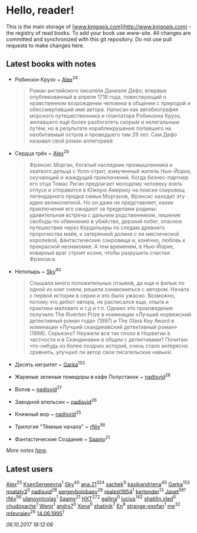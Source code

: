 # Hello, reader!
This is the main storage of [www.knigopis.com](http://www.knigopis.com) - the registry of read books.
To add your book use www-site. All changes are committed and synchronized with this git repository.
Do not use pull requests to make changes here.


## Latest books with notes
* Робинзон Крузо ~ [Alex](users/106/106644083867140961454-google)<sup>24</sup>
    > Роман английского писателя Даниэля Дефо, впервые опубликованный в апреле 1719 года, повествующий о нравственном возрождении человека в общении с природой и обессмертивший имя автора. Написан как автобиография морского путешественника и плантатора Робинзона Крузо, желавшего ещё более разбогатеть скорым и нелегальным путём, но в результате кораблекрушения попавшего на необитаемый остров и проведшего там 28 лет. Сам Дефо называл свой роман аллегорией

* Сердца трёх ~ [Alex](users/106/106644083867140961454-google)<sup>20</sup>
    > Фрэнсис Морган, богатый наследник промышленника и хваткого дельца с Уолл-стрит, измученный житель Нью-Йорка, скучающий и жаждущий приключений. Когда бизнес-партнер его отца Томас Риган предлагает молодому человеку взять отпуск и отправится в Южную Америку на поиски сокровищ легендарного предка семьи Морганов, Фрэнсис находит эту идею великолепной.
    > Но он даже не представляет, какие приключения его ожидают за пределами родины: удивительная встреча с дальним родственником, лишение свободы по обвинению в убийстве, дерзкий побег, опасное путешествие через Кордильеры по следам древнего пророчества майя, к затерянной долине с ее мистической королевой, фантастические сокровища и, конечно, любовь к прекрасной незнакомке.
    > А тем временем, в Нью-Йорке, коварный враг строит козни, чтобы разрушить счастье Фрэнсиса.

* Нетопырь ~ [Sky](users/118/118049897850017649660-google)<sup>40</sup>
    > Слышала много положительных отзывов, да еще и фильм по одной из книг сняли, решила ознакомиться с автором. Начала с первой истории в серии и это было ужасно. Возможно, потому что дебют автора, не расписался еще, опыта и практики маловато и т.д и т.п. Однако это произведение получило The Riverton Prize в номинации «Лучший норвежский детективный роман года» (1997) и The Glass Key Award в номинации «Лучший скандинавский детективный роман» (1998). Серьезно? Неужели все так плохо в Норвегии в частности и в Скандинавии в общем с детективами? Почитаю что-нибудь из более поздних историй, очень стало интересно сравнить, улучшил ли автор свои писательские навыки.

* Десять негритят ~ [Garka](users/115/115753719718250012620-google)<sup>153</sup>

* Жареные зеленые помидоры в кафе Полустанок ~ [nadisvid](users/113/1138852626183846-facebook)<sup>28</sup>

* Волхв ~ [nadisvid](users/113/1138852626183846-facebook)<sup>27</sup>

* Заводной апельсин ~ [nadisvid](users/113/1138852626183846-facebook)<sup>26</sup>

* Книжный вор ~ [nadisvid](users/113/1138852626183846-facebook)<sup>25</sup>

* Трилогия "Тёмные начала" ~ [rNix](users/115/115622071-twitter)<sup>56</sup>

* Фантастические Создания ~ [Saamy](users/115/115226508-vkontakte)<sup>21</sup>


_More notes [here](latest_books_with_notes.md)._


## Latest users
[Alex](users/106/106644083867140961454-google)<sup>25</sup> 
[KsenSergeevna](users/563/56332-vkontakte)<sup>1</sup> 
[Sky](users/118/118049897850017649660-google)<sup>40</sup> 
[ana.21](users/107/107655526900000657481-google)<sup>324</sup> 
[sachek](users/102/10214634850368705-facebook)<sup>0</sup> 
[kasikandriena](users/152/152488954-vkontakte)<sup>40</sup> 
[Garka](users/115/115753719718250012620-google)<sup>153</sup> 
[nnataly3](users/105/105530547016444143560-google)<sup>0</sup> 
[nadisvid](users/113/1138852626183846-facebook)<sup>28</sup> 
[sergeybolobaev](users/379/37918255-vkontakte)<sup>28</sup> 
[realest1954](users/439/439398-vkontakte)<sup>1</sup> 
[kertender](users/228/228182315-vkontakte)<sup>13</sup> 
[Janet](users/108/108113656204404967440-google)<sup>561</sup> 
[rNix](users/115/115622071-twitter)<sup>56</sup> 
[ulanovnicolas](users/108/10879683-vkontakte)<sup>1</sup> 
[Saamy](users/115/115226508-vkontakte)<sup>21</sup> 
[HXT](users/100/100002563462782-facebook)<sup>272</sup> 
[gailina](users/128/12816075-vkontakte)<sup>0</sup> 
[lucius](users/838/83820536-yandex)<sup>142</sup> 
[shatilin.vlad](users/962/96248564-vkontakte)<sup>0</sup> 
[chudovache](users/167/16769871-vkontakte)<sup>1</sup> 
[Wenir](users/116/116733625041341449770-google)<sup>1</sup> 
[andrs7](users/165/16532414-vkontakte)<sup>0</sup> 
[Xena](users/111/111414612870924829673-google)<sup>0</sup> 
[shatinik](users/386/38632470-vkontakte)<sup>7</sup> 
[En](users/333/333646551-vkontakte)<sup>9</sup> 
[strange-exofan](users/508/508657584-yandex)<sup>1</sup> 
[me](users/381/381417697-yandex)<sup>32</sup> 
[mfevralev](users/140/140966150-vkontakte)<sup>26</sup> 
[14.06.1995](users/811/81151472-vkontakte)<sup>1</sup> 


_06.10.2017 18:12:06_
